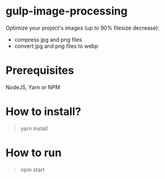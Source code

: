 # gulp-image-processing
Optimize your project's images (up to 90% filesize decrease):
- compress jpg and png files 
- convert jpg and png files to webp

# Prerequisites
NodeJS, Yarn or NPM

# How to install?
> yarn install 

# How to run
> npm start